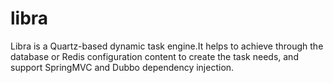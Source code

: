 # libra
Libra is a Quartz-based dynamic task engine.It helps to achieve through the database or Redis configuration content to create the task needs, and support SpringMVC and Dubbo dependency injection.
